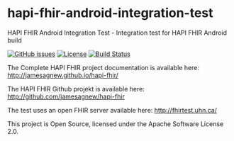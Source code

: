 hapi-fhir-android-integration-test
=========

HAPI FHIR Android Integration Test - Integration test for HAPI FHIR Android build

[![GitHub issues](http://img.shields.io/github/issues/hapifhir/hapi-fhir-android-integration-test.svg)](http://github.com/hapifhir/hapi-fhir-android-integration-test/issues)
[![License](https://img.shields.io/badge/license-apache%202.0-60C060.svg)](http://github.com/hapifhir/hapi-fhir-android-integration-test/issues)
[![Build Status](https://travis-ci.org/hapifhir/hapi-fhir-android-integration-test.svg?branch=master)](https://travis-ci.org/hapifhir/hapi-fhir-android-integration-test)

The Complete HAPI FHIR project documentation is available here:
http://jamesagnew.github.io/hapi-fhir/

The HAPI FHIR Github projekt is available  here:
http://github.com/jamesagnew/hapi-fhir

The test uses an open FHIR server available here:
http://fhirtest.uhn.ca/

This project is Open Source, licensed under the Apache Software License 2.0.
